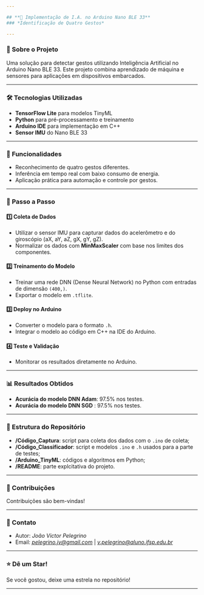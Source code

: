 ```yaml
---

## **🚀 Implementação de I.A. no Arduino Nano BLE 33**  
### *Identificação de Quatro Gestos*  

---
```


### **📖 Sobre o Projeto**  
Uma solução para detectar gestos utilizando Inteligência Artificial no Arduino Nano BLE 33. Este projeto combina aprendizado de máquina e sensores para aplicações em dispositivos embarcados.  

---

### **🛠️ Tecnologias Utilizadas**  
- **TensorFlow Lite** para modelos TinyML  
- **Python** para pré-processamento e treinamento  
- **Arduino IDE** para implementação em C++  
- **Sensor IMU** do Nano BLE 33  

---

### **🌟 Funcionalidades**  
- Reconhecimento de quatro gestos diferentes.  
- Inferência em tempo real com baixo consumo de energia.  
- Aplicação prática para automação e controle por gestos.  

---

### **📌 Passo a Passo**  

#### 1️⃣ **Coleta de Dados**  
- Utilizar o sensor IMU para capturar dados do acelerômetro e do giroscópio (aX, aY, aZ, gX, gY, gZ).  
- Normalizar os dados com **MinMaxScaler** com base nos limites dos componentes.  

#### 2️⃣ **Treinamento do Modelo**  
- Treinar uma rede DNN (Dense Neural Network) no Python com entradas de dimensão `(400,)`.  
- Exportar o modelo em `.tflite`.  

#### 3️⃣ **Deploy no Arduino**  
- Converter o modelo para o formato `.h`.  
- Integrar o modelo ao código em C++ na IDE do Arduino.  

#### 4️⃣ **Teste e Validação**  
- Monitorar os resultados diretamente no Arduino.  

---

### **📊 Resultados Obtidos**  
- **Acurácia do modelo DNN Adam**: 97.5% nos testes.
- **Acurácia do modelo DNN SGD** : 97.5% nos testes.   

---

### **📂 Estrutura do Repositório**  
- **/Código_Captura**: script para coleta dos dados com o `.ino` de coleta;
- **/Código_Classificador**: script e modelos `.ino` e `.h` usados para a parte de testes;  
- **/Arduino_TinyML**: códigos e algoritmos em Python;  
- **/README**: parte explcitativa do projeto.  

---

### **🤝 Contribuições**  
Contribuições são bem-vindas!  

---

### **📧 Contato**  
- Autor: *João Victor Pelegrino*  
- Email: *pelegrino.jv@gmail.com* | *v.pelegrino@aluno.ifsp.edu.br* 

---

### **⭐ Dê um Star!**  
Se você gostou, deixe uma estrela no repositório!  

---  
